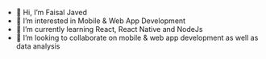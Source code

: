 - 👋 Hi, I’m Faisal Javed
- 👀 I’m interested in Mobile & Web App Development
- 🌱 I’m currently learning React, React Native and NodeJs
- 💞️ I’m looking to collaborate on mobile & web app development as well as data analysis

<!---
faisal8373/faisal8373 is a ✨ special ✨ repository because its `README.md` (this file) appears on your GitHub profile.
You can click the Preview link to take a look at your changes.
--->

